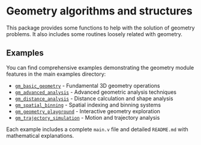 # Geometry algorithms and structures

This package provides some functions to help with the solution of geometry problems.
It also includes some routines loosely related with geometry.

## Examples

You can find comprehensive examples demonstrating the geometry module features in the main examples directory:

- [`gm_basic_geometry`](../examples/gm_basic_geometry/) - Fundamental 3D geometry operations
- [`gm_advanced_analysis`](../examples/gm_advanced_analysis/) - Advanced geometric analysis techniques  
- [`gm_distance_analysis`](../examples/gm_distance_analysis/) - Distance calculation and shape analysis
- [`gm_spatial_binning`](../examples/gm_spatial_binning/) - Spatial indexing and binning systems
- [`gm_geometry_playground`](../examples/gm_geometry_playground/) - Interactive geometry exploration
- [`gm_trajectory_simulation`](../examples/gm_trajectory_simulation/) - Motion and trajectory analysis

Each example includes a complete `main.v` file and detailed `README.md` with mathematical explanations.
